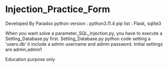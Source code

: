 # Injection_Practice_Form

Developed By Paradox
python version : python3.11.4
pip list : Flask, sqlite3

When you want solve a parameter_SQL_Injection.py, you have to execute a Setting_Database.py first.
Setting_Database.py python code setting a 'users.db' it include a admin username and admin password.
Initial settings are admin,admin1

Education purpose only
